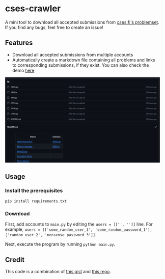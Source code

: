 # cses-crawler

A mini tool to download all accepted submissions from [cses.fi's problemset](https://cses.fi/problemset/). If you find any bugs, feel free to create an issue!

## Features
- Download all accepted submissions from multiple accounts
- Automatically create a markdown file containing all problems and links to corresponding submissions, if they exist. You can also check the demo [here](/letuano5)

![demo](res/demo.png)

## Usage

### Install the prerequisites

```
pip install requirements.txt
```


### Download

First, add accounts to `main.py` by editing the `users = [['', '']]` line. For example, `users = [['some_random_user_1', 'some_random_password_1'], ['random_user_2', 'nonsense_password_3']]`.

Next, execute the program by running `python main.py`.

## Credit

This code is a combination of [this gist](https://gist.github.com/RealA10N/65ecca71cfb46fc9de4ddb05b2d36369) and [this repo](https://github.com/mbfibat/cses-solution).
